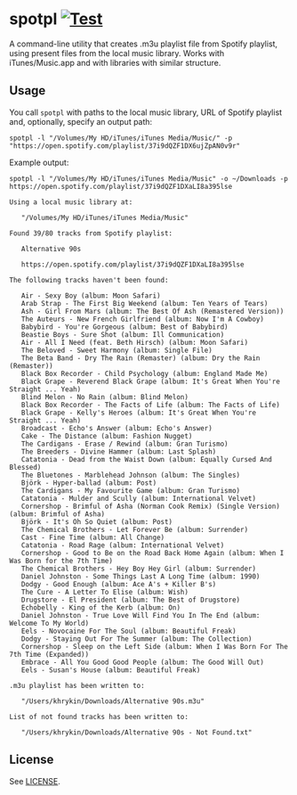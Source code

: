 # spotpl [![Test](https://github.com/khrykin/spotpl/workflows/Test/badge.svg)](https://github.com/khrykin/spotpl/actions)


A command-line utility that creates .m3u playlist file from Spotify playlist, using present files from the local music library.
Works with iTunes/Music.app and with libraries with similar structure.

## Usage

You call `spotpl` with paths to the local music library, URL of Spotify playlist and, optionally, specify an output path:

```shell script
spotpl -l "/Volumes/My HD/iTunes/iTunes Media/Music/" -p "https://open.spotify.com/playlist/37i9dQZF1DX6ujZpAN0v9r"
```

Example output:
```
spotpl -l "/Volumes/My HD/iTunes/iTunes Media/Music" -o ~/Downloads -p https://open.spotify.com/playlist/37i9dQZF1DXaLI8a395lse
                                    
Using a local music library at:

   "/Volumes/My HD/iTunes/iTunes Media/Music"

Found 39/80 tracks from Spotify playlist:

   Alternative 90s

   https://open.spotify.com/playlist/37i9dQZF1DXaLI8a395lse

The following tracks haven't been found:

   Air - Sexy Boy (album: Moon Safari)
   Arab Strap - The First Big Weekend (album: Ten Years of Tears)
   Ash - Girl From Mars (album: The Best Of Ash (Remastered Version))
   The Auteurs - New French Girlfriend (album: Now I'm A Cowboy)
   Babybird - You're Gorgeous (album: Best of Babybird)
   Beastie Boys - Sure Shot (album: Ill Communication)
   Air - All I Need (feat. Beth Hirsch) (album: Moon Safari)
   The Beloved - Sweet Harmony (album: Single File)
   The Beta Band - Dry The Rain (Remaster) (album: Dry the Rain (Remaster))
   Black Box Recorder - Child Psychology (album: England Made Me)
   Black Grape - Reverend Black Grape (album: It's Great When You're Straight ... Yeah)
   Blind Melon - No Rain (album: Blind Melon)
   Black Box Recorder - The Facts of Life (album: The Facts of Life)
   Black Grape - Kelly's Heroes (album: It's Great When You're Straight ... Yeah)
   Broadcast - Echo's Answer (album: Echo's Answer)
   Cake - The Distance (album: Fashion Nugget)
   The Cardigans - Erase / Rewind (album: Gran Turismo)
   The Breeders - Divine Hammer (album: Last Splash)
   Catatonia - Dead from the Waist Down (album: Equally Cursed And Blessed)
   The Bluetones - Marblehead Johnson (album: The Singles)
   Björk - Hyper-ballad (album: Post)
   The Cardigans - My Favourite Game (album: Gran Turismo)
   Catatonia - Mulder and Scully (album: International Velvet)
   Cornershop - Brimful of Asha (Norman Cook Remix) (Single Version) (album: Brimful of Asha)
   Björk - It's Oh So Quiet (album: Post)
   The Chemical Brothers - Let Forever Be (album: Surrender)
   Cast - Fine Time (album: All Change)
   Catatonia - Road Rage (album: International Velvet)
   Cornershop - Good to Be on the Road Back Home Again (album: When I Was Born for the 7th Time)
   The Chemical Brothers - Hey Boy Hey Girl (album: Surrender)
   Daniel Johnston - Some Things Last A Long Time (album: 1990)
   Dodgy - Good Enough (album: Ace A's + Killer B's)
   The Cure - A Letter To Elise (album: Wish)
   Drugstore - El President (album: The Best of Drugstore)
   Echobelly - King of the Kerb (album: On)
   Daniel Johnston - True Love Will Find You In The End (album: Welcome To My World)
   Eels - Novocaine For The Soul (album: Beautiful Freak)
   Dodgy - Staying Out For The Summer (album: The Collection)
   Cornershop - Sleep on the Left Side (album: When I Was Born For The 7th Time (Expanded))
   Embrace - All You Good Good People (album: The Good Will Out)
   Eels - Susan's House (album: Beautiful Freak)

.m3u playlist has been written to:

   "/Users/khrykin/Downloads/Alternative 90s.m3u"

List of not found tracks has been written to:

   "/Users/khrykin/Downloads/Alternative 90s - Not Found.txt"
```
## License
See [LICENSE](https://github.com/khrykin/spotpl/blob/master/LICENSE.md).
